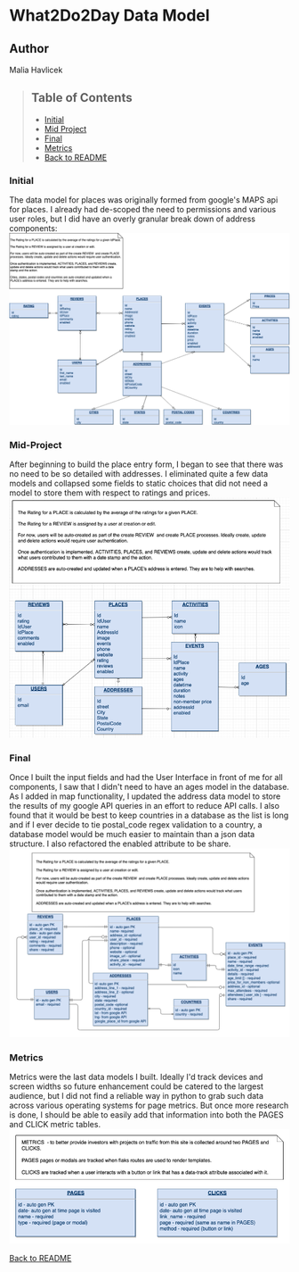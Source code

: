 # What2Do2Day Data Model
## Author
Malia Havlicek
>## Table of Contents
> - [Initial](#Initial)
> - [Mid Project](#Mid-Project)
> - [Final](#Final)
> - [Metrics](#Metrics)
> - [Back to README](https://github.com/maliahavlicek/what2do2day#structure)

### Initial
The data model for places was originally formed from google's MAPS api for places. I already had de-scoped the need to permissions and various user roles, but I did have an overly granular break down of address components:
![initial model](images/data_model/Data-Diagram-Initial.png)


### Mid-Project 
After beginning to build the place entry form, I began to see that there was no need to be so detailed with addresses. I eliminated quite a few data models and collapsed some fields to static choices that did not need a model to store them with respect to ratings and prices.
![mid-project](images/data_model/Data-Diagram.png)

### Final
Once I built the input fields and had the User Interface in front of me for all components, I saw that I didn't need to have an ages model in the database. As I added in map functionality, I updated the address data model to store the results of my google API queries in an effort to reduce API calls. I also found that it would be best to keep countries in a database as the list is long and if I ever decide to tie postal_code regex validation to a country, a database model would be much easier to maintain than a json data structure. I also refactored the enabled attribute to be share. 
![final](images/data_model/Final%20Data%20Diagram-Objects%20For%20App.png)

### Metrics
Metrics were the last data models I built. Ideally I'd track devices and screen widths so future enhancement could be catered to the largest audience, but I did not find a reliable way in python to grab such data across various operating systems for page metrics. But once more research is done, I should be able to easily add that information into both the PAGES and CLICK metric tables.
![final](images/data_model/Final%20Data%20Diagram-Metrics.png)

[Back to README](https://github.com/maliahavlicek/what2do2day#structure)